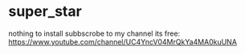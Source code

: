 # super_star

nothing to install 
subbscrobe to my channel its free:
https://www.youtube.com/channel/UC4YncV04MrQkYa4MA0kuUNA
